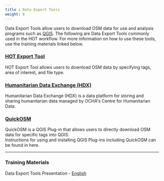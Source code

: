 ```yaml
---
title : Data Export Tools
weight: 6
---
```


Data Export Tools allow users to download OSM data for use and analysis programs such as [QGIS](https://github.com/hotosm/toolbox/wiki/7.1-QGIS). The following are Data Export Tools commonly used in the HOT workflow. For more information on how to use these tools, use the training materials linked below. 

### [HOT Export Tool](https://hotosm.github.io/toolbox/pages/data-export/6.1-hot-export-tool/)
HOT Export Tool allows users to download OSM data by specifying tags, area of interest, and file type. 

### [Humanitarian Data Exchange (HDX)](https://hotosm.github.io/toolbox/pages/data-export/6.2-hdx/)
Humanitarian Data Exchange (HDX) is a data platform for storing and sharing humanitarian data managed by OCHA's Centre for Humanitarian Data.  

### [QuickOSM](https://hotosm.github.io/toolbox/pages/data-use-and-analysis/7.1.2-basic-qgis/#installing-plug-ins)
QuickOSM is a QGIS Plug-in that allows users to directly download OSM data for specific tags into QGIS.  
Instructions for using and installing QGIS Plug-ins including QuickOSM can be found in here.  

***
 
### Training Materials

Data Export Tools Presentation - [English](https://docs.google.com/presentation/d/1RyHYVPZU5d4xJ1cpWga4QRdfohpEs-t9ylJ_HTJ7wm8/edit?usp=sharing) <br>
